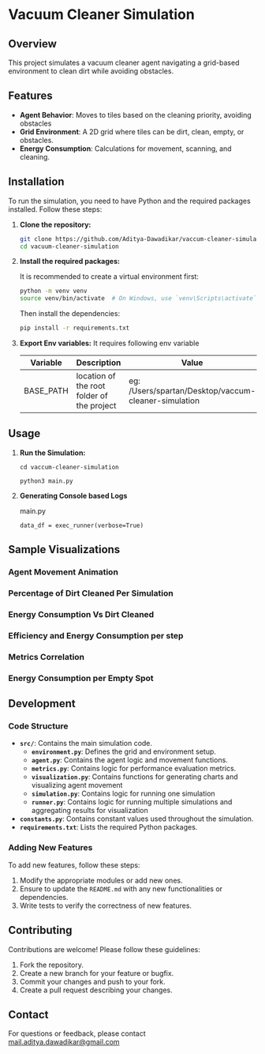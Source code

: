 # Vacuum Cleaner Simulation

## Overview

This project simulates a vacuum cleaner agent navigating a grid-based environment to clean dirt while avoiding obstacles.

## Features

- **Agent Behavior**: Moves to tiles based on the cleaning priority, avoiding obstacles
- **Grid Environment**: A 2D grid where tiles can be dirt, clean, empty, or obstacles.
- **Energy Consumption**: Calculations for movement, scanning, and cleaning.

## Installation

To run the simulation, you need to have Python and the required packages installed. Follow these steps:

1. **Clone the repository:**

    ```bash
    git clone https://github.com/Aditya-Dawadikar/vaccum-cleaner-simulation.git
    cd vacuum-cleaner-simulation
    ```

2. **Install the required packages:**

    It is recommended to create a virtual environment first:

    ```bash
    python -m venv venv
    source venv/bin/activate  # On Windows, use `venv\Scripts\activate`
    ```

    Then install the dependencies:

    ```bash
    pip install -r requirements.txt
    ```
3. **Export Env variables:**
    It requires following env variable

    | Variable  | Description                                | Value    |
    |-----------|--------------------------------------------|-----------------|
    | BASE_PATH | location of the root folder of the project | eg: /Users/spartan/Desktop/vaccum-cleaner-simulation |

## Usage

1. **Run the Simulation:**

    `cd vaccum-cleaner-simulation`

    `python3 main.py`

2. **Generating Console based Logs**

    main.py
    ~~~
    data_df = exec_runner(verbose=True)
    ~~~

## Sample Visualizations

### Agent Movement Animation
### Percentage of Dirt Cleaned Per Simulation
### Energy Consumption Vs Dirt Cleaned
### Efficiency and Energy Consumption per step
### Metrics Correlation
### Energy Consumption per Empty Spot

## Development

### Code Structure

- **`src/`**: Contains the main simulation code.
  - **`environment.py`**: Defines the grid and environment setup.
  - **`agent.py`**: Contains the agent logic and movement functions.
  - **`metrics.py`**: Contains logic for performance evaluation metrics.
  - **`visualization.py`**: Contains functions for generating charts and visualizing agent movement
  - **`simulation.py`**: Contains logic for running one simulation
  - **`runner.py`**: Contains logic for running multiple simulations and aggregating results for visualization
- **`constants.py`**: Contains constant values used throughout the simulation.
- **`requirements.txt`**: Lists the required Python packages.

### Adding New Features

To add new features, follow these steps:

1. Modify the appropriate modules or add new ones.
2. Ensure to update the `README.md` with any new functionalities or dependencies.
3. Write tests to verify the correctness of new features.

## Contributing

Contributions are welcome! Please follow these guidelines:

1. Fork the repository.
2. Create a new branch for your feature or bugfix.
3. Commit your changes and push to your fork.
4. Create a pull request describing your changes.

## Contact

For questions or feedback, please contact [mail.aditya.dawadikar@gmail.com](mail.aditya.dawadikar@gmail.com)
